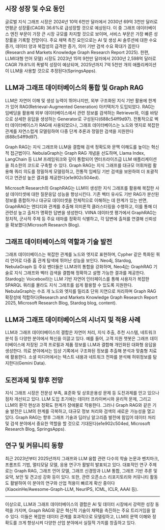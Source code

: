 ## 시장 성장 및 수요 동인
글로벌 지식 그래프 시장은 2024년 10억 6천만 달러에서 2030년 69억 3천만 달러로 연평균 성장률(CAGR) 36.6%로 급성장할 것으로 예상된다. 이 중 그래프 데이터베이스 엔진 부문이 가장 큰 시장 규모를 차지할 것으로 보이며, 서비스 부문은 가장 빠른 성장률을 기록할 전망이다. 주요 채택 촉진 요인으로는 AI 및 생성 AI 솔루션에 대한 수요 증가, 데이터 양과 복잡성의 급격한 증가, 의미 기반 검색 수요 확대가 꼽힌다(Research and Markets Knowledge Graph Research Report 2025). 한편, LLM(대형 언어 모델) 시장도 2023년 15억 9천만 달러에서 2030년 2,598억 달러로 CAGR 79.8%의 폭발적 성장이 예상되며, 2025년까지 7억 5천만 개의 애플리케이션이 LLM을 사용할 것으로 추정된다(SpringsApps).

## LLM과 그래프 데이터베이스의 통합 및 Graph RAG
LLM은 자연어 이해 및 생성 능력이 뛰어나지만, 외부 구조화된 지식 기반 활용에 한계가 있어 RAG(Retrieval-Augmented Generation) 아키텍처가 도입되었다. RAG는 임베딩을 활용해 외부 데이터베이스에서 관련 정보를 검색하는 Retriever와, 이를 바탕으로 상세한 응답을 생성하는 Generator로 구성된다(688c54ff9d97). 전통적으로 벡터 데이터베이스가 RAG에 사용되었으나, 그래프 데이터베이스는 노드와 엣지로 복잡한 관계를 자연스럽게 모델링하여 다중 단계 추론과 정밀한 검색을 지원한다(688c54ff9d97).

Graph RAG는 지식 그래프와 LLM을 결합해 검색 정확도와 문맥 이해도를 높이는 혁신적 접근법이다. NebulaGraph는 Graph RAG 개념을 선도하며, Llama Index, LangChain 등 LLM 프레임워크와 깊이 통합되어 엔터프라이즈급 LLM 애플리케이션을 최소한의 코드로 구축할 수 있다. Graph RAG는 지식 그래프를 대규모 어휘처럼 활용해 쿼리 의도를 정밀하게 모델링하고, 전통적 임베딩 기반 검색을 보완하여 더 포괄적이고 연관성 높은 결과를 제공한다(e1e902c504ed).

Microsoft Research의 GraphRAG는 LLM이 생성한 지식 그래프를 활용해 복잡한 사설 데이터셋에 대한 질문응답 성능을 향상시킨다. 기존 벡터 유사도 기반 RAG가 분산된 정보를 종합하거나 대규모 데이터셋을 전체적으로 이해하는 데 한계가 있는 반면, GraphRAG는 엔티티와 관계를 추출해 의미론적 클러스터링을 수행하고, 이를 통해 더 관련성 높고 출처가 명확한 답변을 생성한다. VIINA 데이터셋 평가에서 GraphRAG는 정치적, 군사적 주제 등 주요 테마를 정확히 식별하고, 각 답변에 출처를 연결해 신뢰성을 확보했다(Microsoft Research Blog).

## 그래프 데이터베이스의 역할과 기술 발전
그래프 데이터베이스는 복잡한 관계를 노드와 엣지로 표현하며, Cypher 같은 특화된 쿼리 언어로 다중 홉 관계 탐색에 뛰어난 성능을 보인다. Neo4j, Stardog, NebulaGraph 등 주요 벤더들은 LLM과의 통합을 강화하며, Neo4j는 GraphRAG 기술로 지식 그래프와 벡터 검색을 결합해 정확하고 설명 가능한 결과를 제공한다. Stardog는 Voicebox라는 LLM 기반 자연어 인터페이스를 통해 사용자가 복잡한 SPARQL 쿼리를 몰라도 지식 그래프를 쉽게 활용할 수 있도록 지원한다. NebulaGraph는 수조 개 노드와 엣지를 밀리초 단위 지연으로 처리하며 Graph RAG 확장성에 적합하다(Research and Markets Knowledge Graph Research Report 2025, Microsoft Research Blog, Stardog blog, content).

## LLM과 그래프 데이터베이스의 시너지 및 적용 사례
LLM과 그래프 데이터베이스의 결합은 자연어 처리, 지식 추출, 추천 시스템, 네트워크 분석 등 다양한 분야에서 혁신을 이끌고 있다. 예를 들어, 고객 지원 챗봇은 그래프 데이터베이스에 저장된 고객 프로필과 제품 정보를 LLM과 결합해 개인화된 대화형 응답을 생성한다. 의료 분야에서는 임상 기록에서 구조화된 정보를 추출해 분석과 맞춤형 치료에 활용한다. 소셜 미디어에서는 텍스트 내용과 네트워크 전파를 분석해 허위정보를 탐지한다(Gemini Data).

## 도전과제 및 향후 전망
지식 그래프 시장은 전문성 부족, 표준화 및 상호운용성 문제 등 도전과제를 안고 있으나 점차 개선되고 있다. LLM 도입 초기에는 데이터 프라이버시와 윤리적 문제, 그리고 LLM의 환각 현상과 정확도 한계가 장애물로 작용한다. 그러나 Graph RAG와 같은 기술 발전은 LLM의 한계를 극복하고, 대규모 정보 처리와 검색의 새로운 가능성을 열고 있다. Graph RAG는 향후 그래프 기술과 딥러닝 알고리즘 발전에 힘입어 데이터 처리 및 검색 분야에서 중요한 역할을 할 것으로 기대된다(e1e902c504ed, Microsoft Research Blog, SpringsApps).

## 연구 및 커뮤니티 동향
최근 2023년부터 2025년까지 그래프와 LLM 융합 관련 다수의 학술 논문과 벤치마크, 프롬프트 기법, 멀티모달 모델, 응용 연구가 활발히 발표되고 있다. 대표적인 연구 주제로는 Graph RAG, 그래프 언어 모델, 그래프 신경망과 LLM 통합, 그래프 기반 추론 및 요약, 보안 및 견고성 강화 등이 있다. 또한, 관련 오픈소스 리포지토리와 커뮤니티 활동도 활발하여 이 분야의 연구와 산업 적용이 빠르게 확산 중이다(XiaoxinHe/Awesome-Graph-LLM, NeurIPS, ICML, ICLR, AAAI 등).

---

이상으로, LLM과 그래프 데이터베이스의 결합은 AI 및 데이터 시장에서 강력한 성장 동력을 가지며, Graph RAG와 같은 혁신적 기술이 채택을 촉진하는 주요 트리거임을 알 수 있다. 이들은 복잡한 데이터 관계를 효과적으로 모델링하고, LLM의 문맥 이해와 정확도를 크게 향상시켜 다양한 산업 분야에서 실질적 가치를 창출하고 있다.